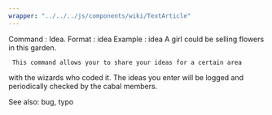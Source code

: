```yaml
---
wrapper: "../../../js/components/wiki/TextArticle"
---
```

Command : Idea.
Format  : idea <message>
Example : idea A girl could be selling flowers in this garden.

     This command allows your to share your ideas for a certain area
with the wizards who coded it.  The ideas you enter will be logged and
periodically checked by the cabal members.

See also: bug, typo
